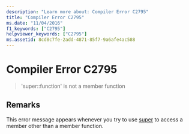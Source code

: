 ```yaml
---
description: "Learn more about: Compiler Error C2795"
title: "Compiler Error C2795"
ms.date: "11/04/2016"
f1_keywords: ["C2795"]
helpviewer_keywords: ["C2795"]
ms.assetid: 8cd8c7fe-2add-4871-85f7-9a6afe4ac588
---
```

# Compiler Error C2795

> 'super::function' is not a member function

## Remarks

This error message appears whenever you try to use [super](../../cpp/super.md) to access a member other than a member function.
